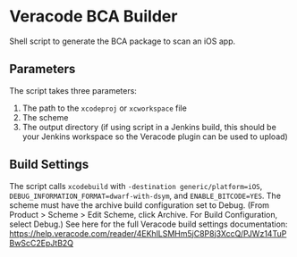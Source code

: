 # Veracode BCA Builder
Shell script to generate the BCA package to scan an iOS app.

## Parameters
The script takes three parameters:
1. The path to the `xcodeproj` or `xcworkspace` file
2. The scheme
3. The output directory (if using script in a Jenkins build, this should be your Jenkins workspace so the Veracode plugin can be used to upload)

## Build Settings
The script calls `xcodebuild` with `-destination generic/platform=iOS`, `DEBUG_INFORMATION_FORMAT=dwarf-with-dsym`, and `ENABLE_BITCODE=YES`.
The scheme must have the archive build configuration set to Debug. (From Product > Scheme > Edit Scheme, click Archive.
For Build Configuration, select Debug.)
See here for the full Veracode build settings documentation: https://help.veracode.com/reader/4EKhlLSMHm5jC8P8j3XccQ/PJWz14TuPBwScC2EpJtB2Q



